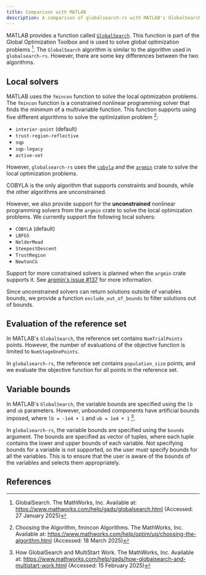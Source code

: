 ```yaml
---
title: Comparison with MATLAB
description: A comparison of globalsearch-rs with MATLAB's GlobalSearch algorithm
---
```


MATLAB provides a function called
[`GlobalSearch`](https://www.mathworks.com/help/gads/globalsearch.html). This function is part of
the Global Optimization Toolbox and is used to solve global optimization problems [^1]. The
`GlobalSearch` algorithm is similar to the algorithm used in `globalsearch-rs`. However, there are
some key differences between the two algorithms.

## Local solvers

MATLAB uses the `fmincon` function to solve the local optimization problems. The `fmincon` function
is a constrained nonlinear programming solver that finds the minimum of a multivariable function.
This function supports using five different algorithms to solve the optimization problem [^2]:

- `interior-point` (default)
- `trust-region-reflective`
- `sqp`
- `sqp-legacy`
- `active-set`

However, `globalsearch-rs` uses the [`cobyla`](https://github.com/relf/cobyla) and the [`argmin`](https://github.com/argmin-rs/argmin) crate to solve
the local optimization problems.

COBYLA is the only algorithm that supports constraints and bounds, while the other algorithms are
unconstrained.

However, we also provide support for the **unconstrained** nonlinear programming solvers from the `argmin` crate to solve the local optimization problems. We currently support the following local solvers:

- `COBYLA` (default)
- `LBFGS`
- `NelderMead`
- `SteepestDescent`
- `TrustRegion`
- `NewtonCG`

Support for more constrained solvers is planned when the `argmin` crate supports it. See
[argmin's issue #137](https://github.com/argmin-rs/argmin/issues/137) for more information.

Since unconstrained solvers can return solutions outside of variables bounds, we provide a function
`exclude_out_of_bounds` to filter solutions out of bounds.

## Evaluation of the reference set

In MATLAB's `GlobalSearch`, the reference set contains `NumTrialPoints` points. However, the number
of evaluations of the objective function is limited to `NumStageOnePoints`.

In `globalsearch-rs`, the reference set contains `population_size` points, and we evaluate the
objective function for all points in the reference set.

## Variable bounds

In MATLAB's `GlobalSearch`, the variable bounds are specified using the `lb` and `ub` parameters.
However, unbounded components have artificial bounds imposed, where `lb = -1e4 + 1` and
`ub = 1e4 + 1` [^3].

In `globalsearch-rs`, the variable bounds are specified using the `bounds` argument. The bounds are
specified as vector of tuples, where each tuple contains the lower and upper bounds of each
variable. Not specifying bounds for a variable is not supported, so the user must specify bounds for
all the variables. This is to ensure that the user is aware of the bounds of the variables and
selects them appropriately.

## References

[^1]:
    GlobalSearch. The MathWorks, Inc. Available at:
    <https://www.mathworks.com/help/gads/globalsearch.html> (Accessed: 27 January 2025)

[^2]:
    Choosing the Algorithm, fmincon Algorithms. The MathWorks, Inc. Available at:
    <https://www.mathworks.com/help/optim/ug/choosing-the-algorithm.html> (Accessed: 18 March 2025)

[^3]:
    How GlobalSearch and MultiStart Work. The MathWorks, Inc. Available at:
    <https://www.mathworks.com/help/gads/how-globalsearch-and-multistart-work.html> (Accessed: 15
    February 2025)
